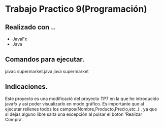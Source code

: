 # Trabajo Practico 9(Programación)

## Realizado con ..
- JavaFx
- Java

## Comandos para ejecutar.
javac supermarket.java
java supermarket

## Indicaciones.
Este proyecto es una modificació del proyecto TP7 en la que he introducido javafx y asi poder visualizarlo en modo gráfico.
Es importante que al ejecutar rellenes todos los campos(Nombre,Producto,Precio,etc..) , ya que si dejas alguno libre salta una
excepción al pulsar el boton 'Realizar Compra'.
